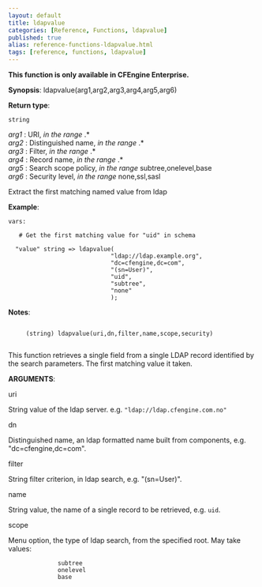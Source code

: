 ```yaml
---
layout: default
title: ldapvalue
categories: [Reference, Functions, ldapvalue]
published: true
alias: reference-functions-ldapvalue.html
tags: [reference, functions, ldapvalue]
---
```


**This function is only available in CFEngine Enterprise.**



**Synopsis**: ldapvalue(arg1,arg2,arg3,arg4,arg5,arg6) 

**Return type**:

`string`

  
 *arg1* : URI, *in the range* .\*   
 *arg2* : Distinguished name, *in the range* .\*   
 *arg3* : Filter, *in the range* .\*   
 *arg4* : Record name, *in the range* .\*   
 *arg5* : Search scope policy, *in the range* subtree,onelevel,base   
 *arg6* : Security level, *in the range* none,ssl,sasl   

Extract the first matching named value from ldap

**Example**:  
   

```cf3
vars:

   # Get the first matching value for "uid" in schema

  "value" string => ldapvalue(
                             "ldap://ldap.example.org", 
                             "dc=cfengine,dc=com",
                             "(sn=User)",
                             "uid",
                             "subtree",
                             "none"
                             );
```

**Notes**:  
   

```cf3
     
     (string) ldapvalue(uri,dn,filter,name,scope,security)
     
```

This function retrieves a single field from a single LDAP record
identified by the search parameters. The first matching value it taken.

**ARGUMENTS**:

uri

String value of the ldap server. e.g. `"ldap://ldap.cfengine.com.no"`   

dn

Distinguished name, an ldap formatted name built from components, e.g.
"dc=cfengine,dc=com".   

filter

String filter criterion, in ldap search, e.g. "(sn=User)".   

name

String value, the name of a single record to be retrieved, e.g. `uid`.
  

scope

Menu option, the type of ldap search, from the specified root. May take
values:

```cf3
              subtree
              onelevel
              base
```
